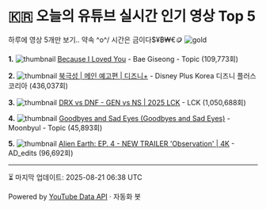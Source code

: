 # 🇰🇷 오늘의 유튜브 실시간 인기 영상 Top 5

하루에 영상 5개만 보기.. 약속 \^o^/ 
시간은 금이다$¥฿₩€🪙
![gold](https://media.tenor.com/your-gif-id.gif)


**1.** ![thumbnail](https://i.ytimg.com/vi/_s8q7M8BKig/default.jpg)
[Because I Loved You](https://youtube.com/watch?v=_s8q7M8BKig) - Bae Giseong - Topic (109,773회)

**2.** ![thumbnail](https://i.ytimg.com/vi/_SVW5wPVXpk/default.jpg)
[북극성 | 메인 예고편 | 디즈니+](https://youtube.com/watch?v=_SVW5wPVXpk) - Disney Plus Korea 디즈니 플러스 코리아 (436,037회)

**3.** ![thumbnail](https://i.ytimg.com/vi/WIrnmExvXGM/default.jpg)
[DRX vs DNF - GEN vs NS | 2025 LCK](https://youtube.com/watch?v=WIrnmExvXGM) - LCK (1,050,688회)

**4.** ![thumbnail](https://i.ytimg.com/vi/upNBVQpOkqU/default.jpg)
[Goodbyes and Sad Eyes (Goodbyes and Sad Eyes)](https://youtube.com/watch?v=upNBVQpOkqU) - Moonbyul - Topic (45,893회)

**5.** ![thumbnail](https://i.ytimg.com/vi/T0UwAMuqT_I/default.jpg)
[Alien Earth: EP. 4 - NEW TRAILER 'Observation' | 4K](https://youtube.com/watch?v=T0UwAMuqT_I) - AD_edits (96,692회)


---
⏳ 마지막 업데이트: 2025-08-21 06:38 UTC

Powered by [YouTube Data API](https://developers.google.com/youtube/v3/docs/videos/list) · 자동화 봇